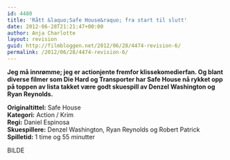 ```yaml
---
id: 4480
title: 'Rått &laquo;Safe House&raquo; fra start til slutt'
date: 2012-06-28T21:21:47+00:00
author: Anja Charlotte
layout: revision
guid: http://filmbloggen.net/2012/06/28/4474-revision-6/
permalink: /2012/06/28/4474-revision-6/
---
```

**Jeg må innrømme; jeg er actionjente fremfor klissekomedierfan. Og blant diverse filmer som Die Hard og Transporter har Safe House nå rykket opp på toppen av lista takket være godt skuespill av Denzel Washington og Ryan Reynolds.**

**Originaltittel:** Safe House  
**Kategori:** Action / Krim  
**Regi:** Daniel Espinosa  
**Skuespillere:** Denzel Washington, Ryan Reynolds og Robert Patrick  
**Spilletid:** 1 time og 55 minutter

BILDE

&nbsp;